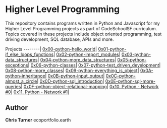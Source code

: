 # Higher Level Programming

This repository contains programs written in Python and Javascript for my Higher Level Programming projects as part of CodeSchoolSF curriculum. Topics covered in these projects include object oriented programming, test driving development, SQL database, APIs and more.

 Projects 
--------|
[0x00-python-hello_world](./0x00-python-hello_world)|
[0x01-python-if_else_loops_functions](./0x01-python-if_else_loops_functions)|
[0x02-python-import_modules](./0x02-python-import_modules)|
[0x03-python-data_structures](./0x03-python-data_structures)|
[0x04-python-more_data_structures](./0x04-python-more_data_structures)|
[0x05-python-exceptions](./0x05-python-exceptions)|
[0x06-python-classes](./0x06-python-classes)|
[0x07-python-test_driven_development](./0x07-python-test_driven_development)|
[0x08-python-more_classes](./0x08-python-more_classes)|
[0x09-python-everything_is_object](./0x09-python-everything_is_object)|
[0x0A-python-inheritance](./0x0A-python-inheritance)|
[0x0B-python-input_output](./0x0B-python-input_output)|
[0x0C-python-almost_a_circle](./0x0C-python-almost_a_circle)|
[0x0D-python-sql_introduction](./0x0D-SQL_introduction)|
[0x0E-python-sql-more-queries](0x0E-SQL_more_queries)|
[0x0F-python-object-relational-mapping](./0x0F-python-object_relational_mapping)|
[0x10. Python - Network #0](./0x10-python-network_0)|
[0x11. Python - Network #1](./0x11-python-network_1)|


## Author
**Chris Turner**
ecoportfolio.earth